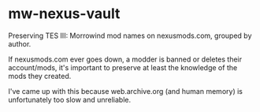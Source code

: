 # mw-nexus-vault
Preserving TES III: Morrowind mod names on nexusmods.com, grouped by author.

If nexusmods.com ever goes down, a modder is banned or deletes their account/mods, it's important to preserve at least the knowledge of the mods they created.

I've came up with this because web.archive.org (and human memory) is unfortunately too slow and unreliable.
